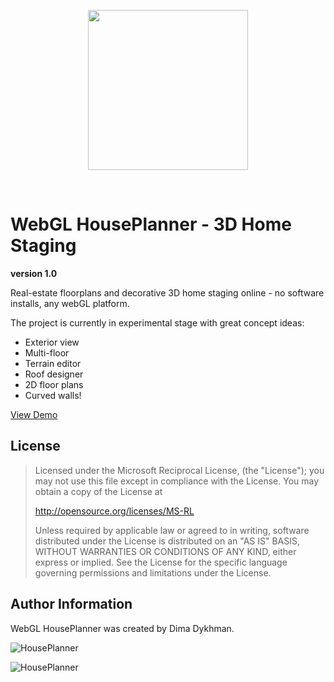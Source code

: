 <p align="center">
<img src="https://github.com/poofik/webgl-houseplanner/raw/master/objects/Platform/Textures/logo.png" alt="" width="256" height="256" />
</p>
<br/>

# WebGL HousePlanner - 3D Home Staging #
**version 1.0**

Real-estate floorplans and decorative 3D home staging online - no software installs, any webGL platform.

The project is currently in experimental stage with great concept ideas:

- Exterior view
- Multi-floor
- Terrain editor
- Roof designer
- 2D floor plans
- Curved walls!

[View Demo](http://houseplanner.iroot.ca/start)

## License

> Licensed under the Microsoft Reciprocal License, (the "License");
you may not use this file except in compliance with the License.
You may obtain a copy of the License at
>
>    http://opensource.org/licenses/MS-RL
>    
> Unless required by applicable law or agreed to in writing, software
distributed under the License is distributed on an "AS IS" BASIS,
WITHOUT WARRANTIES OR CONDITIONS OF ANY KIND, either express or implied.
See the License for the specific language governing permissions and
limitations under the License.

## Author Information

WebGL HousePlanner was created by Dima Dykhman.

![HousePlanner](https://github.com/poofik/webgl-houseplanner/raw/master/screenshot.jpg)

![HousePlanner](https://github.com/poofik/webgl-houseplanner/raw/master/screenshot2.jpg)